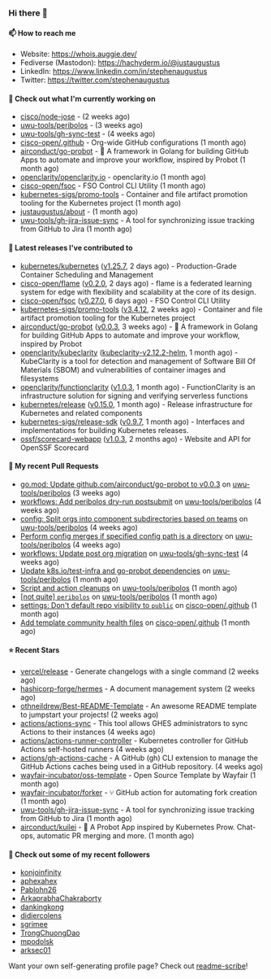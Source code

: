 ### Hi there 👋

#### 📫 How to reach me

- Website: https://whois.auggie.dev/
- Fediverse (Mastodon): https://hachyderm.io/@justaugustus
- LinkedIn: https://www.linkedin.com/in/stephenaugustus
- Twitter: https://twitter.com/stephenaugustus

#### 👷 Check out what I'm currently working on

- [cisco/node-jose](https://github.com/cisco/node-jose) -  (2 weeks ago)
- [uwu-tools/peribolos](https://github.com/uwu-tools/peribolos) -  (3 weeks ago)
- [uwu-tools/gh-sync-test](https://github.com/uwu-tools/gh-sync-test) -  (4 weeks ago)
- [cisco-open/.github](https://github.com/cisco-open/.github) - Org-wide GitHub configurations (1 month ago)
- [airconduct/go-probot](https://github.com/airconduct/go-probot) - 🤖 A framework in Golang for building GitHub Apps to automate and improve your workflow, inspired by Probot (1 month ago)
- [openclarity/openclarity.io](https://github.com/openclarity/openclarity.io) - openclarity.io (1 month ago)
- [cisco-open/fsoc](https://github.com/cisco-open/fsoc) - FSO Control CLI Utility (1 month ago)
- [kubernetes-sigs/promo-tools](https://github.com/kubernetes-sigs/promo-tools) - Container and file artifact promotion tooling for the Kubernetes project (1 month ago)
- [justaugustus/about](https://github.com/justaugustus/about) -  (1 month ago)
- [uwu-tools/gh-jira-issue-sync](https://github.com/uwu-tools/gh-jira-issue-sync) - A tool for synchronizing issue tracking from GitHub to Jira (1 month ago)

#### 🔭 Latest releases I've contributed to

- [kubernetes/kubernetes](https://github.com/kubernetes/kubernetes) ([v1.25.7](https://github.com/kubernetes/kubernetes/releases/tag/v1.25.7), 2 days ago) - Production-Grade Container Scheduling and Management
- [cisco-open/flame](https://github.com/cisco-open/flame) ([v0.2.0](https://github.com/cisco-open/flame/releases/tag/v0.2.0), 2 days ago) - flame is a federated learning system for edge with flexibility and scalability at the core of its design.
- [cisco-open/fsoc](https://github.com/cisco-open/fsoc) ([v0.27.0](https://github.com/cisco-open/fsoc/releases/tag/v0.27.0), 6 days ago) - FSO Control CLI Utility
- [kubernetes-sigs/promo-tools](https://github.com/kubernetes-sigs/promo-tools) ([v3.4.12](https://github.com/kubernetes-sigs/promo-tools/releases/tag/v3.4.12), 2 weeks ago) - Container and file artifact promotion tooling for the Kubernetes project
- [airconduct/go-probot](https://github.com/airconduct/go-probot) ([v0.0.3](https://github.com/airconduct/go-probot/releases/tag/v0.0.3), 3 weeks ago) - 🤖 A framework in Golang for building GitHub Apps to automate and improve your workflow, inspired by Probot
- [openclarity/kubeclarity](https://github.com/openclarity/kubeclarity) ([kubeclarity-v2.12.2-helm](https://github.com/openclarity/kubeclarity/releases/tag/kubeclarity-v2.12.2-helm), 1 month ago) - KubeClarity is a tool for detection and management of Software Bill Of Materials (SBOM) and vulnerabilities of container images and filesystems
- [openclarity/functionclarity](https://github.com/openclarity/functionclarity) ([v1.0.3](https://github.com/openclarity/functionclarity/releases/tag/v1.0.3), 1 month ago) - FunctionClarity is an infrastructure solution for signing and verifying serverless functions
- [kubernetes/release](https://github.com/kubernetes/release) ([v0.15.0](https://github.com/kubernetes/release/releases/tag/v0.15.0), 1 month ago) - Release infrastructure for Kubernetes and related components
- [kubernetes-sigs/release-sdk](https://github.com/kubernetes-sigs/release-sdk) ([v0.9.7](https://github.com/kubernetes-sigs/release-sdk/releases/tag/v0.9.7), 1 month ago) - Interfaces and implementations for building Kubernetes releases.
- [ossf/scorecard-webapp](https://github.com/ossf/scorecard-webapp) ([v1.0.3](https://github.com/ossf/scorecard-webapp/releases/tag/v1.0.3), 2 months ago) - Website and API for OpenSSF Scorecard

#### 🔨 My recent Pull Requests

- [go.mod: Update github.com/airconduct/go-probot to v0.0.3](https://github.com/uwu-tools/peribolos/pull/175) on [uwu-tools/peribolos](https://github.com/uwu-tools/peribolos) (3 weeks ago)
- [workflows: Add peribolos dry-run postsubmit](https://github.com/uwu-tools/peribolos/pull/174) on [uwu-tools/peribolos](https://github.com/uwu-tools/peribolos) (4 weeks ago)
- [config: Split orgs into component subdirectories based on teams](https://github.com/uwu-tools/peribolos/pull/173) on [uwu-tools/peribolos](https://github.com/uwu-tools/peribolos) (4 weeks ago)
- [Perform config merges if specified config path is a directory](https://github.com/uwu-tools/peribolos/pull/172) on [uwu-tools/peribolos](https://github.com/uwu-tools/peribolos) (4 weeks ago)
- [workflows: Update post org migration](https://github.com/uwu-tools/gh-sync-test/pull/3) on [uwu-tools/gh-sync-test](https://github.com/uwu-tools/gh-sync-test) (4 weeks ago)
- [Update k8s.io/test-infra and go-probot dependencies](https://github.com/uwu-tools/peribolos/pull/171) on [uwu-tools/peribolos](https://github.com/uwu-tools/peribolos) (1 month ago)
- [Script and action cleanups](https://github.com/uwu-tools/peribolos/pull/170) on [uwu-tools/peribolos](https://github.com/uwu-tools/peribolos) (1 month ago)
- [[not quite] `peribolos`](https://github.com/uwu-tools/peribolos/pull/168) on [uwu-tools/peribolos](https://github.com/uwu-tools/peribolos) (1 month ago)
- [settings: Don&#39;t default repo visibility to `public`](https://github.com/cisco-open/.github/pull/6) on [cisco-open/.github](https://github.com/cisco-open/.github) (1 month ago)
- [Add template community health files](https://github.com/cisco-open/.github/pull/5) on [cisco-open/.github](https://github.com/cisco-open/.github) (1 month ago)

#### ⭐ Recent Stars

- [vercel/release](https://github.com/vercel/release) - Generate changelogs with a single command (2 weeks ago)
- [hashicorp-forge/hermes](https://github.com/hashicorp-forge/hermes) - A document management system (2 weeks ago)
- [othneildrew/Best-README-Template](https://github.com/othneildrew/Best-README-Template) - An awesome README template to jumpstart your projects!  (2 weeks ago)
- [actions/actions-sync](https://github.com/actions/actions-sync) - This tool allows GHES administrators to sync Actions to their instances (4 weeks ago)
- [actions/actions-runner-controller](https://github.com/actions/actions-runner-controller) - Kubernetes controller for GitHub Actions self-hosted runners (4 weeks ago)
- [actions/gh-actions-cache](https://github.com/actions/gh-actions-cache) - A GitHub (gh) CLI extension to manage the GitHub Actions caches being used in a GitHub repository. (4 weeks ago)
- [wayfair-incubator/oss-template](https://github.com/wayfair-incubator/oss-template) - Open Source Template by Wayfair (1 month ago)
- [wayfair-incubator/forker](https://github.com/wayfair-incubator/forker) - ⑂ GitHub action for automating fork creation (1 month ago)
- [uwu-tools/gh-jira-issue-sync](https://github.com/uwu-tools/gh-jira-issue-sync) - A tool for synchronizing issue tracking from GitHub to Jira (1 month ago)
- [airconduct/kuilei](https://github.com/airconduct/kuilei) - 🤖 A Probot App inspired by Kubernetes Prow. Chat-ops, automatic PR merging and more. (1 month ago)

#### 👯 Check out some of my recent followers

- [konjoinfinity](https://github.com/konjoinfinity)
- [aphexahex](https://github.com/aphexahex)
- [Pablohn26](https://github.com/Pablohn26)
- [ArkaprabhaChakraborty](https://github.com/ArkaprabhaChakraborty)
- [dankingkong](https://github.com/dankingkong)
- [didiercolens](https://github.com/didiercolens)
- [sgrimee](https://github.com/sgrimee)
- [TrongChuongDao](https://github.com/TrongChuongDao)
- [mpodolsk](https://github.com/mpodolsk)
- [arksec01](https://github.com/arksec01)

Want your own self-generating profile page? Check out [readme-scribe](https://github.com/muesli/readme-scribe)!

